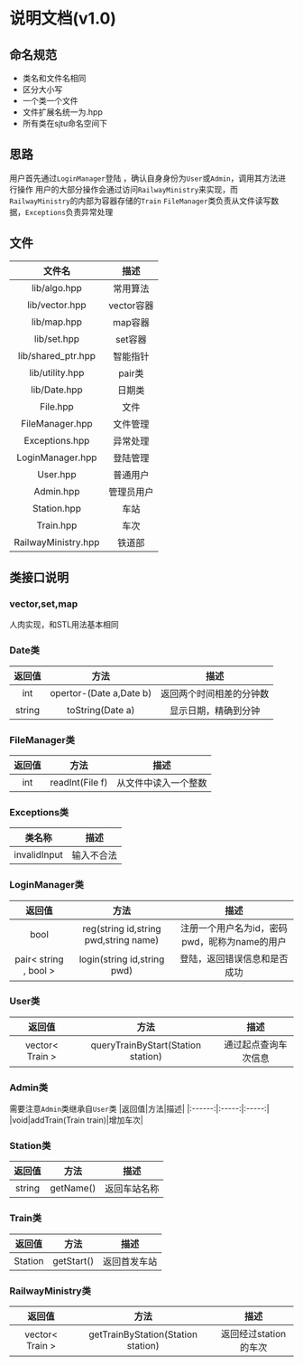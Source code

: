 # 说明文档(v1.0)


## 命名规范
- 类名和文件名相同
- 区分大小写
- 一个类一个文件
- 文件扩展名统一为.hpp
- 所有类在sjtu命名空间下

## 思路

用户首先通过`LoginManager`登陆 ，确认自身身份为`User`或`Admin`，调用其方法进行操作
用户的大部分操作会通过访问`RailwayMinistry`来实现，而`RailwayMinistry`的内部为容器存储的`Train`
`FileManager`类负责从文件读写数据，`Exceptions`负责异常处理

## 文件

|      文件名     | 描述   |
|:-----------------:|:-----------------:|
|lib/algo.hpp|常用算法|
|lib/vector.hpp|vector容器|
|lib/map.hpp|map容器|
|lib/set.hpp|set容器|
|lib/shared_ptr.hpp|智能指针|
|lib/utility.hpp|pair类|
|lib/Date.hpp|日期类|
|File.hpp|文件|
|FileManager.hpp|文件管理|
|Exceptions.hpp|异常处理|
|LoginManager.hpp|登陆管理|
|User.hpp|普通用户|
|Admin.hpp|管理员用户|
|Station.hpp|车站|
|Train.hpp|车次|
|RailwayMinistry.hpp|铁道部|

## 类接口说明

### vector,set,map
人肉实现，和STL用法基本相同

### Date类
|返回值|方法|描述|
|:------:|:-----:|:-----:|
|int|opertor-(Date a,Date b)|返回两个时间相差的分钟数|
|string|toString(Date a)|显示日期，精确到分钟|

### FileManager类
|返回值|方法|描述|
|:------:|:-----:|:-----:|
|int|readInt(File f)|从文件中读入一个整数|


### Exceptions类
|类名称|描述|
|:------:|:-----:|
|invalidInput|输入不合法|

### LoginManager类
|返回值|方法|描述|
|:------:|:-----:|:-----:|
|bool|reg(string id,string pwd,string name)|注册一个用户名为id，密码pwd，昵称为name的用户|
|pair< string , bool >|login(string id,string pwd)|登陆，返回错误信息和是否成功|

### User类
|返回值|方法|描述|
|:------:|:-----:|:-----:|
|vector< Train >|queryTrainByStart(Station station)|通过起点查询车次信息|

### Admin类
需要注意`Admin`类继承自`User`类
|返回值|方法|描述|
|:------:|:-----:|:-----:|
|void|addTrain(Train train)|增加车次|

### Station类
|返回值|方法|描述|
|:------:|:-----:|:-----:|
|string|getName()|返回车站名称|

### Train类
|返回值|方法|描述|
|:------:|:-----:|:-----:|
|Station|getStart()|返回首发车站|



### RailwayMinistry类
|返回值|方法|描述|
|:------:|:-----:|:-----:|
|vector< Train >|getTrainByStation(Station station)|返回经过station的车次|
